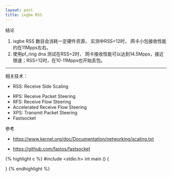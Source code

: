 ```yaml
---
layout: post
title: ixgbe RSS 
---
```



结论 
1. ixgbe RSS 数目会消耗一定硬件资源， 实测中RSS=12时， 网卡小包接收性能约在11Mpps左右。
2. 使用pf_ring dna 测试在RSS=2时， 网卡接收性能可以达到14.5Mpps，接近限速；RSS=12时，在10-11Mpps也开始丢包。

****
相关技术：

* RSS: Receive Side Scaling
- RPS: Receive Packet Steering
- RFS: Receive Flow Steering
- Accelerated Receive Flow Steering
- XPS: Transmit Packet Steering
- Fastsocket
  
参考 
* https://www.kernel.org/doc/Documentation/networking/scaling.txt
- https://github.com/fastos/fastsocket













{% highlight c %}
#include <stdio.h>
int main ()
{

}
{% endhighlight %} 
